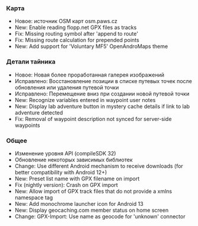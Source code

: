 ### Карта
- Новое: источник OSM карт osm.paws.cz
- New: Enable reading flopp.net GPX files as tracks
- Fix: Missing routing symbol after 'append to route'
- Fix: Missing route calculation for prepended points
- New: Add support for 'Voluntary MF5' OpenAndroMaps theme

### Детали тайника
- Новое: Новая более проработанная галерея изображений
- Исправлено: Восстановление позиции в списке путевых точек после обновления или удаления путевой точки
- Исправлено: Перемещение вниз при создании новой путевой точки
- New: Recognize variables entered in waypoint user notes
- New: Display lab adventure button in mystery cache details if link to lab adventure detected
- Fix: Removal of waypoint description not synced for server-side waypoints

### Общее
- Изменение уровня API (compileSDK 32)
- Обновление некоторых зависимых библиотек
- Change: Use different Android mechanism to receive downloads (for better compatibility with Android 12+)
- New: Preset list name with GPX filename on import
- Fix (nightly version): Crash on GPX import
- New: Allow import of GPX track files that do not provide a xmlns namespace tag
- New: Add monochrome launcher icon for Android 13
- New: Display geocaching.com member status on home screen
- Change: GPX-Import: Use name as geocode for 'unknown' connector

